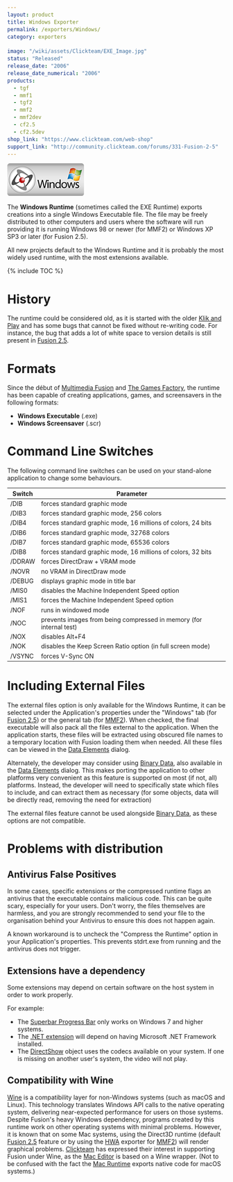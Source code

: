 ```yaml
---
layout: product
title: Windows Exporter
permalink: /exporters/Windows/
category: exporters

image: "/wiki/assets/Clickteam/EXE_Image.jpg"
status: "Released"
release_date: "2006"
release_date_numerical: "2006"
products:
  - tgf
  - mmf1
  - tgf2
  - mmf2
  - mmf2dev
  - cf2.5
  - cf2.5dev
shop_link: "https://www.clickteam.com/web-shop"
support_link: "http://community.clickteam.com/forums/331-Fusion-2-5"
---
```


![](/wiki/assets/Clickteam/Fusion_Windows.png)

The **Windows Runtime** (sometimes called the EXE Runtime) exports creations into a single Windows Executable file. The file may be freely distributed to other computers and users where the software will run providing it is running Windows 98 or newer (for MMF2) or Windows XP SP3 or later (for Fusion 2.5).

All new projects default to the Windows Runtime and it is probably the most widely used runtime, with the most extensions available.

{% include TOC %}

# History
The runtime could be considered old, as it is started with the older [Klik and Play](/klik-and-play) and has some bugs that cannot be fixed without re-writing code. For instance, the bug that adds a lot of white space to version details is still present in [Fusion 2.5](/fusion/2.5).

# Formats
Since the début of [Multimedia Fusion](/fusion) and [The Games Factory](/games-factory), the runtime has been capable of creating applications, games, and screensavers in the following formats:

* **Windows Executable** (.exe)
* **Windows Screensaver** (.scr)

# Command Line Switches
The following command line switches can be used on your stand-alone application to change some behaviours.

Switch | Parameter
--- | ---
/DIB | forces standard graphic mode
/DIB3 | forces standard graphic mode, 256 colors
/DIB4 | forces standard graphic mode, 16 millions of colors, 24 bits
/DIB6 | forces standard graphic mode, 32768 colors
/DIB7 | forces standard graphic mode, 65536 colors
/DIB8 | forces standard graphic mode, 16 millions of colors, 32 bits
/DDRAW | forces DirectDraw + VRAM mode
/NOVR | no VRAM in DirectDraw mode
/DEBUG | displays graphic mode in title bar
/MIS0 | disables the Machine Independent Speed option
/MIS1 | forces the Machine Independent Speed option
/NOF | runs in windowed mode
/NOC | prevents images from being compressed in memory (for internal test)
/NOX | disables Alt+F4
/NOK | disables the Keep Screen Ratio option (in full screen mode)
/VSYNC | forces V-Sync ON

# Including External Files
The external files option is only available for the Windows Runtime, it can be selected under the Application's properties under the "Windows" tab (for [Fusion 2.5](/fusion/2.5)) or the general tab (for [MMF2](/fusion/2.0)). When checked, the final executable will also pack all the files external to the application. When the application starts, these files will be extracted using obscured file names to a temporary location with Fusion loading them when needed. All these files can be viewed in the [Data Elements](/interface/data-elements) dialog.

Alternately, the developer may consider using [Binary Data](/interface/binary-data), also available in the [Data Elements](/interface/data-elements) dialog. This makes porting the application to other platforms very convenient as this feature is supported on most (if not, all) platforms. Instead, the developer will need to specifically state which files to include, and can extract them as necessary (for some objects, data will be directly read, removing the need for extraction)

The external files feature cannot be used alongside [Binary Data](/interface/binary-data), as these options are not compatible.

# Problems with distribution
## Antivirus False Positives
In some cases, specific extensions or the compressed runtime flags an antivirus that the executable contains malicious code. This can be quite scary, especially for your users. Don't worry, the files themselves are harmless, and you are strongly recommended to send your file to the organisation behind your Antivirus to ensure this does not happen again.

A known workaround is to uncheck the "Compress the Runtime" option in your Application's properties. This prevents stdrt.exe from running and the antivirus does not trigger.

## Extensions have a dependency
Some extensions may depend on certain software on the host system in order to work properly.

For example:
* The [Superbar Progress Bar](/extensions/superbar-progress-bar) only works on Windows 7 and higher systems.
* The [.NET extension](/extensions/.net) will depend on having Microsoft .NET Framework installed.
* The [DirectShow](/extensions/directshow) object uses the codecs available on your system. If one is missing on another user's system, the video will not play.

## Compatibility with Wine
[Wine](https://winehq.org/) is a compatibility layer for non-Windows systems (such as macOS and Linux). This technology translates Windows API calls to the native operating system, delivering near-expected performance for users on those systems. Despite Fusion's heavy Windows dependency, programs created by this runtime work on other operating systems with minimal problems. However, it is known that on some Mac systems, using the Direct3D runtime (default [Fusion 2.5](/fusion/2.5) feature or by using the [HWA](/hwa) exporter for [MMF2](/fusion/2.0)) will render graphical problems. [Clickteam](/clickteam) has expressed their interest in supporting Fusion under Wine, as the [Mac Editor](/os-compatibility/#-macos) is based on a Wine wrapper. (Not to be confused with the fact the [Mac Runtime](/exporters/mac) exports native code for macOS systems.)


